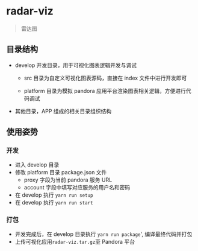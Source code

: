 # radar-viz

> 雷达图

## 目录结构

- develop 开发目录，用于可视化图表逻辑开发与调试

  - src 目录为自定义可视化图表源码，直接在 index 文件中进行开发即可

  - platform 目录为模拟 pandora 应用平台渲染图表相关逻辑，方便进行代码调试

- 其他目录，APP 组成的相关目录组织结构

## 使用姿势

### 开发

- 进入 develop 目录
- 修改 platform 目录 package.json 文件
  - proxy 字段为当前 pandora 服务 URL
  - account 字段中填写对应服务的用户名和密码
- 在 develop 执行 `yarn run setup`
- 在 develop 执行 `yarn run start`

### 打包

- 开发完成后，在 develop 目录执行 `yarn run package`', 编译最终代码并打包
- 上传可视化应用`radar-viz.tar.gz`至 Pandora 平台
